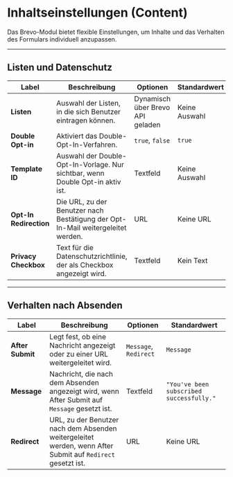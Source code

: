# Inhaltseinstellungen (Content)

Das Brevo-Modul bietet flexible Einstellungen, um Inhalte und das Verhalten des Formulars individuell anzupassen.

---

## **Listen und Datenschutz**

| **Label**              | **Beschreibung**                                                              | **Optionen**                               | **Standardwert**       |
|------------------------|-------------------------------------------------------------------------------|-------------------------------------------|-----------------------|
| **Listen**             | Auswahl der Listen, in die sich Benutzer eintragen können.                   | Dynamisch über Brevo API geladen          | Keine Auswahl         |
| **Double Opt-in**      | Aktiviert das Double-Opt-In-Verfahren.                                        | `true`, `false`                           | `true`               |
| **Template ID**        | Auswahl der Double-Opt-In-Vorlage. Nur sichtbar, wenn Double Opt-in aktiv ist.| Textfeld                                  | Keine Auswahl         |
| **Opt-In Redirection** | Die URL, zu der Benutzer nach Bestätigung der Opt-In-Mail weitergeleitet werden. | URL                                       | Keine URL            |
| **Privacy Checkbox**   | Text für die Datenschutzrichtlinie, der als Checkbox angezeigt wird.          | Textfeld                                  | Kein Text            |

---

## **Verhalten nach Absenden**

| **Label**              | **Beschreibung**                                                              | **Optionen**                               | **Standardwert**       |
|------------------------|-------------------------------------------------------------------------------|-------------------------------------------|-----------------------|
| **After Submit**       | Legt fest, ob eine Nachricht angezeigt oder zu einer URL weitergeleitet wird. | `Message`, `Redirect`                     | `Message`            |
| **Message**            | Nachricht, die nach dem Absenden angezeigt wird, wenn After Submit auf `Message` gesetzt ist. | Textfeld | `"You've been subscribed successfully."` |
| **Redirect**           | URL, zu der Benutzer nach dem Absenden weitergeleitet werden, wenn After Submit auf `Redirect` gesetzt ist. | URL | Keine URL |
